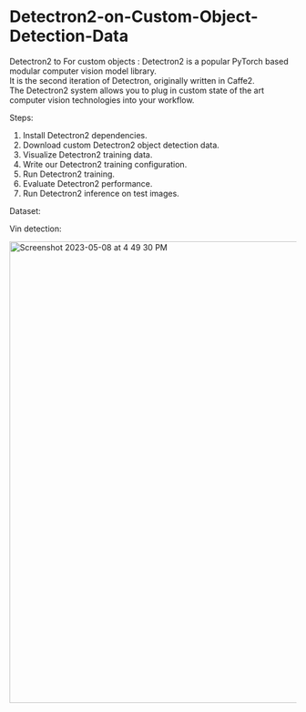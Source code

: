 # Detectron2-on-Custom-Object-Detection-Data

Detectron2 to For custom objects :
  Detectron2 is a popular PyTorch based modular computer vision model library. \
  It is the second iteration of Detectron, originally written in Caffe2. \
  The Detectron2 system allows you to plug in custom state of the art computer vision technologies into your workflow.
  
  
Steps:
  1. Install Detectron2 dependencies.
  2. Download custom Detectron2 object detection data.
  3. Visualize Detectron2 training data.
  4. Write our Detectron2 training configuration.
  5. Run Detectron2 training.
  6. Evaluate Detectron2 performance.
  7. Run Detectron2 inference on test images.



Dataset:

  Vin detection:
  
  <img width="811" alt="Screenshot 2023-05-08 at 4 49 30 PM" src="https://user-images.githubusercontent.com/58945964/236944557-5d7879c0-bf92-4021-82e0-7e3684c1e1ff.png">
    
